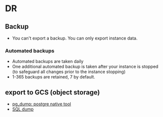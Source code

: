 # DR


## Backup
- You can't export a backup. You can only export instance data. 
### Automated backups
- Automated backups are taken daily
- One additional automated backup is taken after your instance is stopped (to safeguard all changes prior to the instance stopping)
- 1-365 backups are retained, 7 by default.

## export to GCS (object storage)
- [pg_dump: postgre native tool](https://cloud.google.com/sql/docs/postgres/import-export/import-export-dmp)
- [SQL dump](https://cloud.google.com/sql/docs/postgres/import-export/import-export-sql#export-sql-dump-file)

